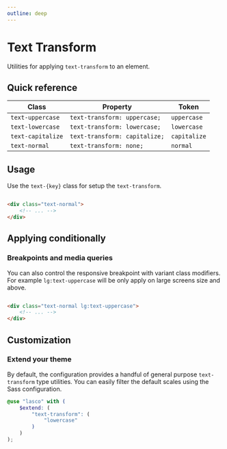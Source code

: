```yaml
---
outline: deep
---
```


# Text Transform

Utilities for applying `text-transform` to an element.

## Quick reference

| Class             | Property                      | Token        |
|-------------------|-------------------------------|--------------|
| `text-uppercase`  | `text-transform: uppercase;`  | `uppercase`  |
| `text-lowercase`  | `text-transform: lowercase;`  | `lowercase`  |
| `text-capitalize` | `text-transform: capitalize;` | `capitalize` |
| `text-normal`     | `text-transform: none;`       | `normal`     |

## Usage

Use the `text-{key}` class for setup the `text-transform`.

```html

<div class="text-normal">
    <!-- ... -->
</div>
```

## Applying conditionally

### Breakpoints and media queries

You can also control the responsive breakpoint with variant class modifiers. For example `lg:text-uppercase` will be
only apply on large screens size and above.

```html

<div class="text-normal lg:text-uppercase">
    <!-- ... -->
</div>
```

## Customization

### Extend your theme

By default, the configuration provides a handful of general purpose `text-transform` type utilities. You can easily
filter the default scales using the Sass configuration.

```scss
@use "lasco" with (
    $extend: (
        "text-transform": (
            "lowercase"
        )
    )
);
```
